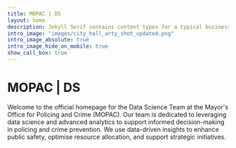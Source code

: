 ```yaml
---
title: MOPAC | DS
layout: home
description: Jekyll Serif contains content types for a typical business website. The theme is fully responsive, blazing fast and artfully illustrated.
intro_image: "images/city_hall_arty_shot_updated.png"
intro_image_absolute: true
intro_image_hide_on_mobile: true
show_call_box: true
---
```


# MOPAC | DS

Welcome to the official homepage for the Data Science Team at the Mayor's Office for Policing and Crime (MOPAC). Our team is dedicated to leveraging data science and advanced analytics to support informed decision-making in policing and crime prevention. We use data-driven insights to enhance public safety, optimise resource allocation, and support strategic initiatives.